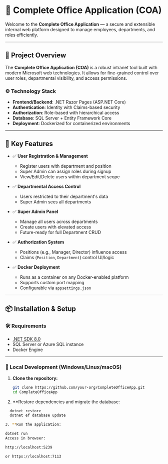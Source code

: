 # 🏢 Complete Office Application (COA)

Welcome to the **Complete Office Application** — a secure and extensible internal web platform designed to manage employees, departments, and roles efficiently.

---

## 🚀 Project Overview

The **Complete Office Application (COA)** is a robust intranet tool built with modern Microsoft web technologies. It allows for fine-grained control over user roles, departmental visibility, and access permissions.

### ⚙️ Technology Stack

- **Frontend/Backend**: .NET Razor Pages (ASP.NET Core)
- **Authentication**: Identity with Claims-based security
- **Authorization**: Role-based with hierarchical access
- **Database**: SQL Server + Entity Framework Core
- **Deployment**: Dockerized for containerized environments

---

## 🎯 Key Features

- ✅ **User Registration & Management**
  - Register users with department and position
  - Super Admin can assign roles during signup
  - View/Edit/Delete users within department scope

- ✅ **Departmental Access Control**
  - Users restricted to their department's data
  - Super Admin sees all departments

- ✅ **Super Admin Panel**
  - Manage all users across departments
  - Create users with elevated access
  - Future-ready for full Department CRUD

- ✅ **Authorization System**
  - Positions (e.g., Manager, Director) influence access
  - Claims (`Position`, `Department`) control UI/logic

- ✅ **Docker Deployment**
  - Runs as a container on any Docker-enabled platform
  - Supports custom port mapping
  - Configurable via `appsettings.json`

---

## 📦 Installation & Setup

### 🛠 Requirements

- [.NET SDK 8.0](https://dotnet.microsoft.com/download)
- SQL Server or Azure SQL instance
- Docker Engine

---

### 🔧 Local Development (Windows/Linux/macOS)

1. **Clone the repository:**

   ```bash
   git clone https://github.com/your-org/CompleteOfficeApp.git
   cd CompleteOfficeApp
   
2. **Restore dependencies and migrate the database:

```bash
  dotnet restore
  dotnet ef database update

3. **Run the application:

dotnet run
Access in browser:

http://localhost:5239

or https://localhost:7113
